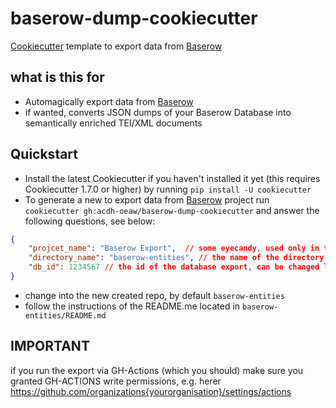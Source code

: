 # baserow-dump-cookiecutter

[Cookiecutter](https://github.com/cookiecutter/cookiecutter) template to export data from [Baserow](https://baserow.io/)

## what is this for

* Automagically export data from [Baserow](https://baserow.io/) 
* if wanted, converts JSON dumps of your Baserow Database into semantically enriched TEI/XML documents


## Quickstart
* Install the latest Cookiecutter if you haven't installed it yet (this requires Cookiecutter 1.7.0 or higher) by running `pip install -U cookiecutter`
* To generate a new to export data from [Baserow](https://baserow.io/) project run `cookiecutter gh:acdh-oeaw/baserow-dump-cookiecutter` and answer the following questions, see below:

```json
{
    "projcet_name": "Baserow Export",  // some eyecandy, used only in the created repo's REAMDE.md
    "directory_name": "baserow-entities", // the name of the directory cookiecutter will create the export-repo
    "db_id": 1234567 // the id of the database export, can be changed later any time
} 
```
* change into the new created repo, by default `baserow-entities`
* follow the instructions of the README.me located in `baserow-entities/README.md`

## IMPORTANT

if you run the export via GH-Actions (which you should) make sure you granted GH-ACTIONS write permissions, e.g. herer https://github.com/organizations{yourorganisation}/settings/actions
